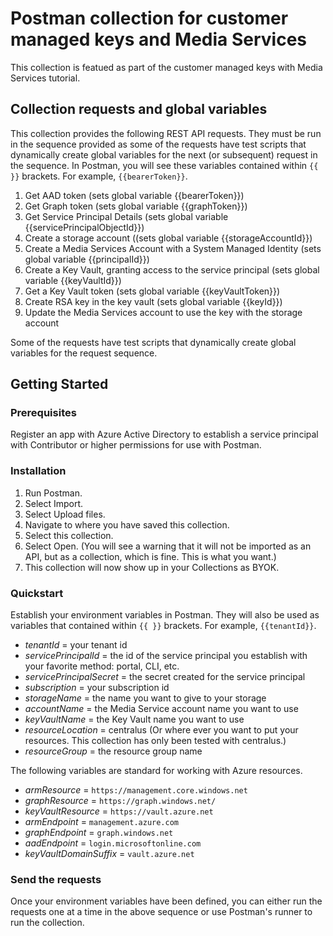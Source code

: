 # Postman collection for customer managed keys and Media Services

This collection is featued as part of the customer managed keys with Media Services tutorial.

## Collection requests and global variables

This collection provides the following REST API requests. They must be run in the sequence provided as some of the requests have test scripts that dynamically create global variables for the next (or subsequent) request in the sequence. In Postman, you will see these variables contained within `{{ }}` brackets.  For example, `{{bearerToken}}`.

1. Get AAD token (sets global variable {{bearerToken}})
2. Get Graph token (sets global variable {{graphToken}})
3. Get Service Principal Details (sets global variable {{servicePrincipalObjectId}})
4. Create a storage account ((sets global variable {{storageAccountId}})
5. Create a Media Services Account with a System Managed Identity (sets global variable {{principalId}})
6. Create a Key Vault, granting access to the service principal (sets global variable {{keyVaultId}})
7. Get a Key Vault token (sets global variable {{keyVaultToken}})
8. Create RSA key in the key vault (sets global variable {{keyId}})
9. Update the Media Services account to use the key with the storage account

Some of the requests have test scripts that dynamically create global variables for the request sequence.

## Getting Started

### Prerequisites

Register an app with Azure Active Directory to establish a service principal with Contributor or higher permissions for use with Postman.

### Installation

1. Run Postman.
2. Select Import.
3. Select Upload files.
4. Navigate to where you have saved this collection.
5. Select this collection.
6. Select Open.  (You will see a warning that it will not be imported as an API, but as a collection, which is fine.  This is what you want.)
7. This collection will now show up in your Collections as BYOK.

### Quickstart
Establish your environment variables in Postman. They will also be used as variables that contained within `{{ }}` brackets.  For example, `{{tenantId}}`.

* *tenantId* = your tenant id
* *servicePrincipalId* = the id of the service principal you establish with your favorite method: portal, CLI, etc.
* *servicePrincipalSecret* = the secret created for the service principal
* *subscription* = your subscription id
* *storageName* = the name you want to give to your storage
* *accountName* = the Media Service account name you want to use
* *keyVaultName* = the Key Vault name you want to use
* *resourceLocation* = centralus (Or where ever you want to put your resources.  This collection has only been tested with centralus.)
* *resourceGroup* = the resource group name

The following variables are standard for working with Azure resources.

* *armResource* = `https://management.core.windows.net`
* *graphResource* = `https://graph.windows.net/`
* *keyVaultResource* = `https://vault.azure.net`
* *armEndpoint* = `management.azure.com`
* *graphEndpoint* = `graph.windows.net`
* *aadEndpoint* = `login.microsoftonline.com`
* *keyVaultDomainSuffix* = `vault.azure.net`

### Send the requests
Once your environment variables have been defined, you can either run the requests one at a time in the above sequence or use Postman's runner to run the collection.
